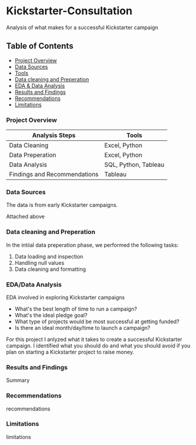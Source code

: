 # Kickstarter-Consultation
Analysis of what makes for a successful Kickstarter campaign


## Table of Contents

- [Project Overview](#project-overview)
- [Data Sources](#data-sources)
- [Tools](#tools)
- [Data cleaning and Preperation](#data-cleaning-and-preperation)
- [EDA & Data Analysis](#eda-&-data-analysis)
- [Results and Findings](#results-and-findings)
- [Recommendations](#recommendations)
- [Limitations](#limitations)

### Project Overview

|Analysis Steps|Tools|
|--------------|-----|
|Data Cleaning|Excel, Python|
|Data Preperation|Excel, Python|
|Data Analysis|SQL, Python, Tableau|
Findings and Recommendations|Tableau|


### Data Sources

The data is from early Kickstarter campaigns.

Attached above

### Data cleaning and Preperation

In the intiial data preperation phase, we performed the following tasks:
1. Data loading and inspection
2. Handling null values
3. Data cleaning and formatting

### EDA/Data Analysis

EDA involved in exploring Kickstarter campaigns

- What's the best length of time to run a campaign?
- What's the ideal pledge goal?
- What type of projects would be most successful at getting funded?
- Is there an ideal month/day/time to launch a campaign?

For this project I anlyzed what it takes to create a successful Kickstarter campaign. I identified what you should do and what you should avoid if you plan on starting a Kickstarter project to raise money. 

### Results and Findings

Summary

### Recommendations

recommendations

### Limitations

limitations 

